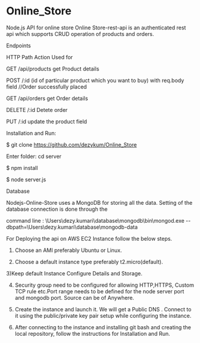# Online_Store
Node.js API for online store
Online Store-rest-api is an authenticated rest api which supports CRUD operation of products and orders.

Endpoints

HTTP	Path	Action	Used for

GET	/api/products	 get Product details

POST	/:id (id of particular product which you want to buy)	with req.body field //Order successfully placed

GET	/api/orders	 get Order details

DELETE	/:id  Detete order 

PUT /:id  update the product field

Installation and Run:

$ git clone  https://github.com/dezykum/Online_Store 

Enter folder: cd server

$ npm install

$ node server.js

Database

Nodejs-Online-Store uses a MongoDB for storing all the data. Setting of the database connection is done through the 

command line : \Users\dezy.kumari\database\mongodb\bin\mongod.exe  --dbpath=\Users\dezy.kumari\database\mongodb-data

For Deploying the api on AWS EC2 Instance follow the below steps.

1) Choose an AMI preferably Ubuntu or Linux.

2) Choose a default instance type preferably t2.micro(default).

3)Keep default Instance Configure Details and Storage.

4) Security group need to be configured for allowing HTTP,HTTPS, Custom TCP rule etc.Port range needs to be defined for the node server port and mongodb port. Source can be of Anywhere.

5) Create the instance and launch it. We will get a Public DNS . Connect to it using the public/private key pair setup while configuring the instance.

6) After connecting to the instance and installing git bash and creating the local repository, follow the instructions for Installation and Run. 

